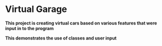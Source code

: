 # Virtual Garage

**This project is creating virtual cars based on various features that were input in to the program**

**This demonstrates the use of classes and user input**
